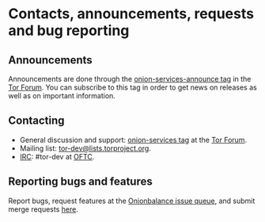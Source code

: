 # Contacts, announcements, requests and bug reporting

## Announcements

Announcements are done through the [onion-services-announce tag][] in the [Tor
Forum][]. You can subscribe to this tag in order to get news on releases
as well as on important information.

[onion-services-announce tag]: https://forum.torproject.org/tag/onion-services-announce

## Contacting

* General discussion and support: [onion-services tag][] at the [Tor Forum][].
* Mailing list: [tor-dev@lists.torproject.org][].
* [IRC][]: #tor-dev at [OFTC][].

[onion-services tag]: https://forum.torproject.org/tag/onion-services
[Tor Forum]: https://forum.torproject.org
[IRC]: https://en.wikipedia.org/wiki/Internet_Relay_Chat
[OFTC]: https://www.oftc.net/
[tor-dev@lists.torproject.org]: https://lists.torproject.org/mailman3/postorius/lists/tor-dev.lists.torproject.org/

## Reporting bugs and features

Report bugs, request features at the [Onionbalance issue queue][], and submit
merge requests [here][].

[Onionbalance issue queue]: https://gitlab.torproject.org/tpo/onion-services/onionbalance/-/issues
[here]: https://gitlab.torproject.org/tpo/onion-services/onionbalance/-/merge_requests
